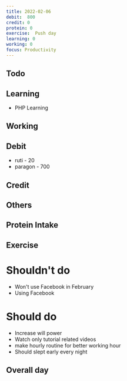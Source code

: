 ```yaml
---
title: 2022-02-06
debit:  800
credit: 0
protein: 0
exercise:  Push day
learning: 0
working: 0
focus: Productivity
---
```

## Todo

## Learning
- PHP Learning 

## Working

## Debit 
- ruti - 20
- paragon - 700

## Credit  

## Others 


## Protein Intake


## Exercise 

# Shouldn't do
- Won't use Facebook in February
- Using Facebook


# Should do
- Increase will power
- Watch only tutorial related videos   
- make hourly routine for better working hour 
- Should slept early every night

## Overall day








